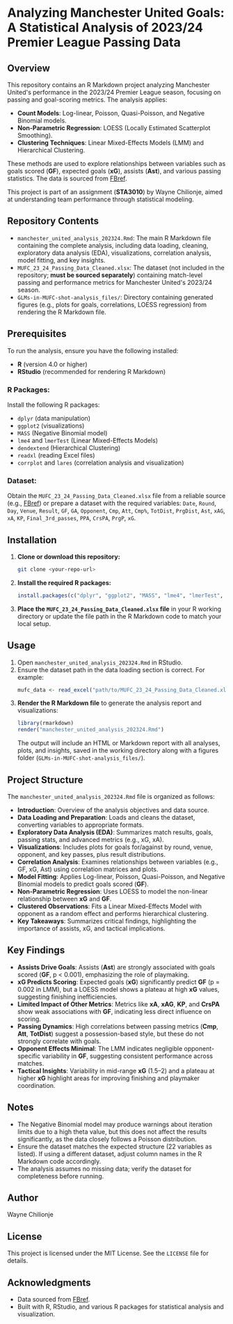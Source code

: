 # Analyzing Manchester United Goals: A Statistical Analysis of 2023/24 Premier League Passing Data

## Overview

This repository contains an R Markdown project analyzing Manchester United's performance in the 2023/24 Premier League season, focusing on passing and goal-scoring metrics. The analysis applies:

* **Count Models**: Log-linear, Poisson, Quasi-Poisson, and Negative Binomial models.
* **Non-Parametric Regression**: LOESS (Locally Estimated Scatterplot Smoothing).
* **Clustering Techniques**: Linear Mixed-Effects Models (LMM) and Hierarchical Clustering.

These methods are used to explore relationships between variables such as goals scored (**GF**), expected goals (**xG**), assists (**Ast**), and various passing statistics. The data is sourced from [FBref](https://fbref.com/en/).

This project is part of an assignment (**STA3010**) by Wayne Chilionje, aimed at understanding team performance through statistical modeling.

## Repository Contents

* `manchester_united_analysis_202324.Rmd`: The main R Markdown file containing the complete analysis, including data loading, cleaning, exploratory data analysis (EDA), visualizations, correlation analysis, model fitting, and key insights.
* `MUFC_23_24_Passing_Data_Cleaned.xlsx`: The dataset (not included in the repository; **must be sourced separately**) containing match-level passing and performance metrics for Manchester United's 2023/24 season.
* `GLMs-in-MUFC-shot-analysis_files/`: Directory containing generated figures (e.g., plots for goals, correlations, LOESS regression) from rendering the R Markdown file.

## Prerequisites

To run the analysis, ensure you have the following installed:

* **R** (version 4.0 or higher)
* **RStudio** (recommended for rendering R Markdown)

### R Packages:

Install the following R packages:

* `dplyr` (data manipulation)
* `ggplot2` (visualizations)
* `MASS` (Negative Binomial model)
* `lme4` and `lmerTest` (Linear Mixed-Effects Models)
* `dendextend` (Hierarchical Clustering)
* `readxl` (reading Excel files)
* `corrplot` and `lares` (correlation analysis and visualization)

### Dataset:

Obtain the `MUFC_23_24_Passing_Data_Cleaned.xlsx` file from a reliable source (e.g., [FBref](https://fbref.com/en/squads/19538871/2023-2024/matchlogs/c9/passing/Manchester-United-Match-Logs-Premier-League)) or prepare a dataset with the required variables: `Date`, `Round`, `Day`, `Venue`, `Result`, `GF`, `GA`, `Opponent`, `Cmp`, `Att`, `Cmp%`, `TotDist`, `PrgDist`, `Ast`, `xAG`, `xA`, `KP`, `Final_3rd_passes`, `PPA`, `CrsPA`, `PrgP`, `xG`.

## Installation

1.  **Clone or download this repository:**
    ```bash
    git clone <your-repo-url>
    ```
2.  **Install the required R packages:**
    ```R
    install.packages(c("dplyr", "ggplot2", "MASS", "lme4", "lmerTest", "dendextend", "readxl", "corrplot", "lares"))
    ```
3.  **Place the `MUFC_23_24_Passing_Data_Cleaned.xlsx` file** in your R working directory or update the file path in the R Markdown code to match your local setup.

## Usage

1.  Open `manchester_united_analysis_202324.Rmd` in RStudio.
2.  Ensure the dataset path in the data loading section is correct. For example:
    ```R
    mufc_data <- read_excel("path/to/MUFC_23_24_Passing_Data_Cleaned.xlsx")
    ```
3.  **Render the R Markdown file** to generate the analysis report and visualizations:
    ```R
    library(rmarkdown)
    render("manchester_united_analysis_202324.Rmd")
    ```
    The output will include an HTML or Markdown report with all analyses, plots, and insights, saved in the working directory along with a figures folder (`GLMs-in-MUFC-shot-analysis_files/`).

## Project Structure

The `manchester_united_analysis_202324.Rmd` file is organized as follows:

* **Introduction**: Overview of the analysis objectives and data source.
* **Data Loading and Preparation**: Loads and cleans the dataset, converting variables to appropriate formats.
* **Exploratory Data Analysis (EDA)**: Summarizes match results, goals, passing stats, and advanced metrics (e.g., xG, xA).
* **Visualizations**: Includes plots for goals for/against by round, venue, opponent, and key passes, plus result distributions.
* **Correlation Analysis**: Examines relationships between variables (e.g., GF, xG, Ast) using correlation matrices and plots.
* **Model Fitting**: Applies Log-linear, Poisson, Quasi-Poisson, and Negative Binomial models to predict goals scored (**GF**).
* **Non-Parametric Regression**: Uses LOESS to model the non-linear relationship between **xG** and **GF**.
* **Clustered Observations**: Fits a Linear Mixed-Effects Model with opponent as a random effect and performs hierarchical clustering.
* **Key Takeaways**: Summarizes critical findings, highlighting the importance of assists, xG, and tactical implications.

## Key Findings

* **Assists Drive Goals**: Assists (**Ast**) are strongly associated with goals scored (**GF**, p < 0.001), emphasizing the role of playmaking.
* **xG Predicts Scoring**: Expected goals (**xG**) significantly predict **GF** (p = 0.002 in LMM), but a LOESS model shows a plateau at high **xG** values, suggesting finishing inefficiencies.
* **Limited Impact of Other Metrics**: Metrics like **xA**, **xAG**, **KP**, and **CrsPA** show weak associations with **GF**, indicating less direct influence on scoring.
* **Passing Dynamics**: High correlations between passing metrics (**Cmp**, **Att**, **TotDist**) suggest a possession-based style, but these do not strongly correlate with goals.
* **Opponent Effects Minimal**: The LMM indicates negligible opponent-specific variability in **GF**, suggesting consistent performance across matches.
* **Tactical Insights**: Variability in mid-range **xG** (1.5–2) and a plateau at higher **xG** highlight areas for improving finishing and playmaker coordination.

## Notes

* The Negative Binomial model may produce warnings about iteration limits due to a high theta value, but this does not affect the results significantly, as the data closely follows a Poisson distribution.
* Ensure the dataset matches the expected structure (22 variables as listed). If using a different dataset, adjust column names in the R Markdown code accordingly.
* The analysis assumes no missing data; verify the dataset for completeness before running.

## Author

Wayne Chilionje

## License

This project is licensed under the MIT License. See the `LICENSE` file for details.

## Acknowledgments

* Data sourced from [FBref](https://fbref.com/en/).
* Built with R, RStudio, and various R packages for statistical analysis and visualization.
